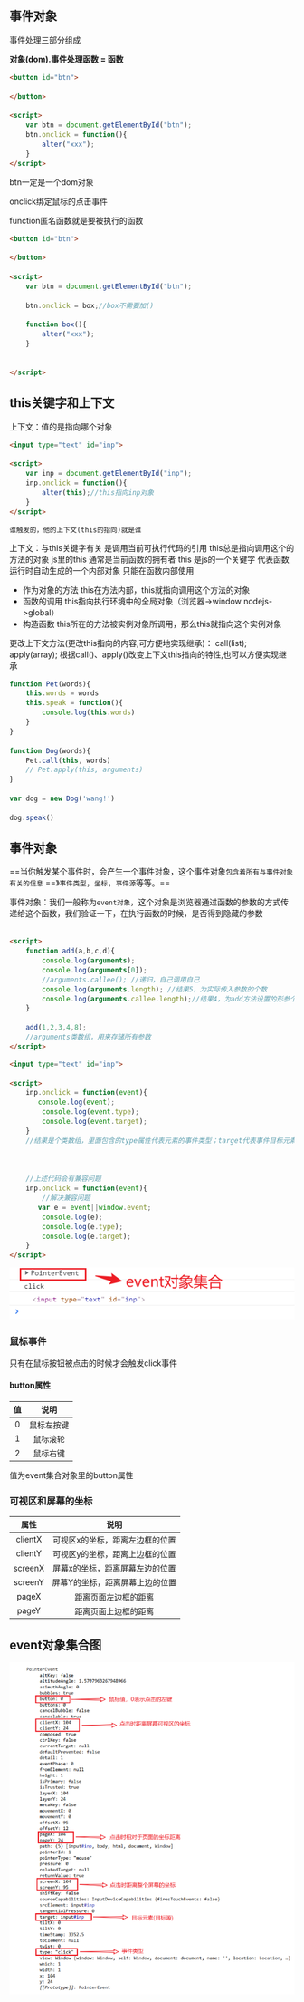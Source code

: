 ## 事件对象

事件处理三部分组成

**对象(dom).事件处理函数 = 函数**

```html
<button id="btn">
    
</button>

<script>
	var btn = document.getElementById("btn");
    btn.onclick = function(){
        alter("xxx");
    }
</script>

```

btn一定是一个dom对象

onclick绑定鼠标的点击事件

function匿名函数就是要被执行的函数

```html
<button id="btn">
    
</button>

<script>
	var btn = document.getElementById("btn");
    
    btn.onclick = box;//box不需要加()
    
    function box(){
        alter("xxx");
    }
    
    
</script>
```



## this关键字和上下文

上下文：值的是指向哪个对象

```html
<input type="text" id="inp">

<script>
	var inp = document.getElementById("inp");
    inp.onclick = function(){
        alter(this);//this指向inp对象
    }
</script>
```

`谁触发的，他的上下文(this的指向)就是谁`

上下文：与this关键字有关 是调用当前可执行代码的引用
this总是指向调用这个的方法的对象
js里的this 通常是当前函数的拥有者
this 是js的一个关键字 代表函数运行时自动生成的一个内部对象 只能在函数内部使用

- 作为对象的方法
  this在方法内部，this就指向调用这个方法的对象
- 函数的调用
  this指向执行环境中的全局对象（浏览器->window nodejs->global）
- 构造函数
  this所在的方法被实例对象所调用，那么this就指向这个实例对象

更改上下文方法(更改this指向的内容,可方便地实现继承)：
call(list);
apply(array);
根据call()、apply()改变上下文this指向的特性,也可以方便实现继承

```javascript
function Pet(words){
    this.words = words
    this.speak = function(){
        console.log(this.words)
    }
}

function Dog(words){
    Pet.call(this, words)
    // Pet.apply(this, arguments)
}

var dog = new Dog('wang!')

dog.speak()
```

## 事件对象

==当你触发某个事件时，会产生一个事件对象，这个事件对象`包含着所有与事件对象有关的信息` ==》`事件类型`，`坐标`，`事件源`等等。==

事件对象：我们一般称为`event对象`，这个对象是浏览器通过函数的参数的方式传递给这个函数，我们验证一下，在执行函数的时候，是否得到隐藏的参数

```html

<script>
	function add(a,b,c,d){
        console.log(arguments);
        console.log(arguments[0]);
        //arguments.callee(); //递归，自己调用自己
        console.log(arguments.length); //结果5，为实际传入参数的个数
        console.log(arguments.callee.length);//结果4，为add方法设置的形参个数
    }
    
    add(1,2,3,4,8);
    //arguments类数组，用来存储所有参数
</script>
```

```html
<input type="text" id="inp">

<script>
    inp.onclick = function(event){
       console.log(event);
        console.log(event.type);
        console.log(event.target);
    }
    //结果是个类数组，里面包含的type属性代表元素的事件类型；target代表事件目标元素
    
    
    
    //上述代码会有兼容问题
    inp.onclick = function(event){
        //解决兼容问题
       var e = event||window.event;
        console.log(e);
        console.log(e.type);
        console.log(e.target);
    }
</script>
```

![image-20211216163048669](.\4_.assets\image-20211216163048669.png)

### 鼠标事件

只有在鼠标按钮被点击的时候才会触发click事件

#### button属性

|  值  |    说明    |
| :--: | :--------: |
|  0   | 鼠标左按键 |
|  1   |  鼠标滚轮  |
|  2   |  鼠标右键  |

值为event集合对象里的button属性



### 可视区和屏幕的坐标

|  属性   |              说明               |
| :-----: | :-----------------------------: |
| clientX | 可视区x的坐标，距离左边框的位置 |
| clientY | 可视区y的坐标，距离上边框的位置 |
| screenX | 屏幕x的坐标，距离屏幕左边的位置 |
| screenY | 屏幕Y的坐标，距离屏幕上边的位置 |
|  pageX  |      距离页面左边框的距离       |
|  pageY  |      距离页面上边框的距离       |

## event对象集合图

![案例图](.\4_.assets\image-20211216170558545.png)

